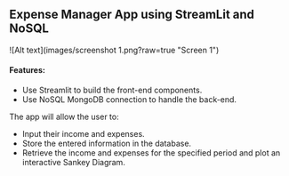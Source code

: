 ## Expense Manager App using StreamLit and NoSQL

![Alt text](images/screenshot 1.png?raw=true "Screen 1")

#### Features:
- Use Streamlit to build the front-end components.
- Use NoSQL MongoDB connection to handle the back-end.


The app will allow the user to:
- Input their income and expenses.
- Store the entered information in the database.
- Retrieve the income and expenses for the specified period and plot an interactive Sankey Diagram.